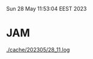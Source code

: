 Sun 28 May 11:53:04 EEST 2023
# JAM
<a href='./cache/202305/28_11.log'>./cache/202305/28_11.log</a>

